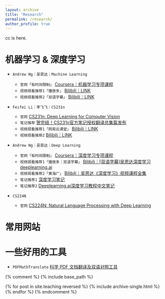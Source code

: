 ```yaml
---
layout: archive
title: "Research"
permalink: /research/
author_profile: true
---
```


cc is here. 

# 机器学习 & 深度学习
* `Andrew Ng｜吴恩达｜Machine Learning`
  * `官网「有时间限制」` <a href="https://www.coursera.org/specializations/machine-learning-introduction#courses" target="_blank">Coursera｜机器学习专项课程</a>
  * `视频观看推荐1「播放多」` <a href="https://www.bilibili.com/video/BV1Bq421A74G?vd_source=19f572b03f2ec7aebf1de5d4242523ce&spm_id_from=333.788.videopod.episodes" target="_blank">Bilibili｜LINK</a>
  * `视频观看推荐2「双语字幕」` <a href="https://www.bilibili.com/video/BV1owrpYKEtP/?spm_id_from=333.788.videopod.episodes&vd_source=19f572b03f2ec7aebf1de5d4242523ce&p=125" target="_blank">Bilibili｜LINK</a>

* `Feifei Li｜李飞飞｜CS231n`
  * `官网` <a href="http://vision.stanford.edu/teaching/cs231n/index.html" target="_blank">CS231n: Deep Learning for Computer Vision</a>
  * `笔记推荐` <a href="https://zhuanlan.zhihu.com/p/21930884" target="_blank">贺完结！CS231n官方笔记授权翻译总集篇发布</a>
  * `视频观看推荐1「网易云课堂」` <a href="https://www.bilibili.com/video/BV1nJ411z7fe?spm_id_from=333.788.videopod.episodes&vd_source=19f572b03f2ec7aebf1de5d4242523ce" target="_blank">Bilibili｜LINK</a>
  * `视频观看推荐2` <a href="https://www.bilibili.com/video/BV1GvyGYCEDP?buvid=Y8431C82ADC6E85B46D09529D930111DA230&from_spmid=search.search-result.0.0&is_story_h5=false&mid=v%2BqB8wGtlO0J4uTL9QU7lA%3D%3D&plat_id=116&share_from=ugc&share_medium=iphone&share_plat=ios&share_session_id=B462D761-9BD5-4D6C-9667-3B26929E57FA&share_source=WEIXIN&share_tag=s_i&spmid=united.player-video-detail.0.0&timestamp=1729649073&unique_k=wU9HpH9&up_id=1266399589&vd_source=19f572b03f2ec7aebf1de5d4242523ce&spm_id_from=333.788.videopod.episodes" target="_blank">Bilibili｜LINK</a>

* `Andrew Ng｜吴恩达｜Deep Learning`
  * `官网「有时间限制」` [Coursera｜深度学习专项课程](https://www.coursera.org/specializations/deep-learning)
  * `视频观看推荐1「播放多｜双语字幕」` [Bilibili｜[双语字幕]吴恩达深度学习deeplearning.ai](https://www.bilibili.com/video/BV1FT4y1E74V/?spm_id_from=333.337.search-card.all.click&vd_source=19f572b03f2ec7aebf1de5d4242523ce)
  * `视频观看推荐2「黄海广」` [Bilibili｜吴恩达《深度学习》视频课程全集](https://www.bilibili.com/video/BV16r4y1Y7jv/?vd_source=19f572b03f2ec7aebf1de5d4242523ce)
  * `笔记推荐1` [深度学习笔记](http://www.ai-start.com/dl2017/)
  * `笔记推荐2` [Deeplearning.ai深度学习教程中文笔记](https://github.com/fengdu78/deeplearning_ai_books?tab=readme-ov-file)

* `CS224N`
  * `官网` [CS224N: Natural Language Processing with Deep Learning](http://vision.stanford.edu/teaching/cs231n/index.html)

# 常用网站


# 一些好用的工具
* `PDFMathTranslate` [科学 PDF 文档翻译及双语对照工具](https://github.com/Byaidu/PDFMathTranslate/blob/main/docs/README_zh-CN.md)




{% comment %}
{% include base_path %}

{% for post in site.teaching reversed %}
  {% include archive-single.html %}
{% endfor %}
{% endcomment %}
